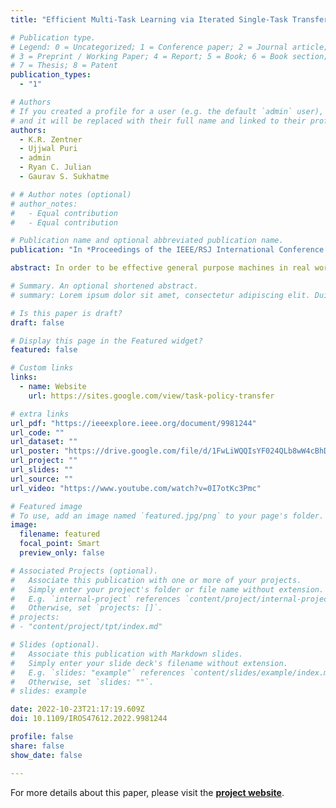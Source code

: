 ```yaml
---
title: "Efficient Multi-Task Learning via Iterated Single-Task Transfer"

# Publication type.
# Legend: 0 = Uncategorized; 1 = Conference paper; 2 = Journal article;
# 3 = Preprint / Working Paper; 4 = Report; 5 = Book; 6 = Book section;
# 7 = Thesis; 8 = Patent
publication_types:
  - "1"

# Authors
# If you created a profile for a user (e.g. the default `admin` user), write the username (folder name) here
# and it will be replaced with their full name and linked to their profile.
authors:
  - K.R. Zentner
  - Ujjwal Puri
  - admin
  - Ryan C. Julian
  - Gaurav S. Sukhatme

# # Author notes (optional)
# author_notes:
#   - Equal contribution
#   - Equal contribution

# Publication name and optional abbreviated publication name.
publication: "In *Proceedings of the IEEE/RSJ International Conference on Intelligent Robots and Systems (IROS), October 23-27, Kyoto, Japan*"

abstract: In order to be effective general purpose machines in real world environments, robots not only will need to adapt their existing manipulation skills to new circumstances, they will need to acquire entirely new skills on-the-fly. One approach to achieving this capability is via Multi-task Reinforcement Learning (MTRL). Most recent work in MTRL trains a single policy to solve all tasks at once. In this work, we investigate the feasibility of instead training separate policies for each task, and only transferring from a task once the policy for it has finished training. We describe a method of finding near optimal sequences of transfers to perform in this setting, and use it to show that performing the optimal sequence of transfer is competitive with other MTRL methods on the Meta World MT10 benchmark. Lastly, we describe a method for finding nearly optimal transfer sequences during training that is able to improve on training each task from scratch.

# Summary. An optional shortened abstract.
# summary: Lorem ipsum dolor sit amet, consectetur adipiscing elit. Duis posuere tellus ac convallis placerat. Proin tincidunt magna sed ex sollicitudin condimentum.

# Is this paper is draft?
draft: false

# Display this page in the Featured widget?
featured: false

# Custom links
links:
  - name: Website
    url: https://sites.google.com/view/task-policy-transfer

# extra links
url_pdf: "https://ieeexplore.ieee.org/document/9981244"
url_code: ""
url_dataset: ""
url_poster: "https://drive.google.com/file/d/1FwLiWQQIsYF024QLb8wW4cBhDEXPk-p8/view"
url_project: ""
url_slides: ""
url_source: ""
url_video: "https://www.youtube.com/watch?v=0I7otKc3Pmc"

# Featured image
# To use, add an image named `featured.jpg/png` to your page's folder.
image:
  filename: featured
  focal_point: Smart
  preview_only: false

# Associated Projects (optional).
#   Associate this publication with one or more of your projects.
#   Simply enter your project's folder or file name without extension.
#   E.g. `internal-project` references `content/project/internal-project/index.md`.
#   Otherwise, set `projects: []`.
# projects:
# - "content/project/tpt/index.md"

# Slides (optional).
#   Associate this publication with Markdown slides.
#   Simply enter your slide deck's filename without extension.
#   E.g. `slides: "example"` references `content/slides/example/index.md`.
#   Otherwise, set `slides: ""`.
# slides: example

date: 2022-10-23T21:17:19.609Z
doi: 10.1109/IROS47612.2022.9981244

profile: false
share: false
show_date: false

---
```


For more details about this paper, please visit the [**project website**](https://sites.google.com/view/task-policy-transfer).

<!-- {{% callout note %}}
Click the *Cite* button above to demo the feature to enable visitors to import publication metadata into their reference management software.
{{% /callout %}}

{{% callout note %}}
Create your slides in Markdown - click the *Slides* button to check out the example.
{{% /callout %}}

Supplementary notes can be added here, including [code, math, and images](https://wowchemy.com/docs/writing-markdown-latex/). -->
